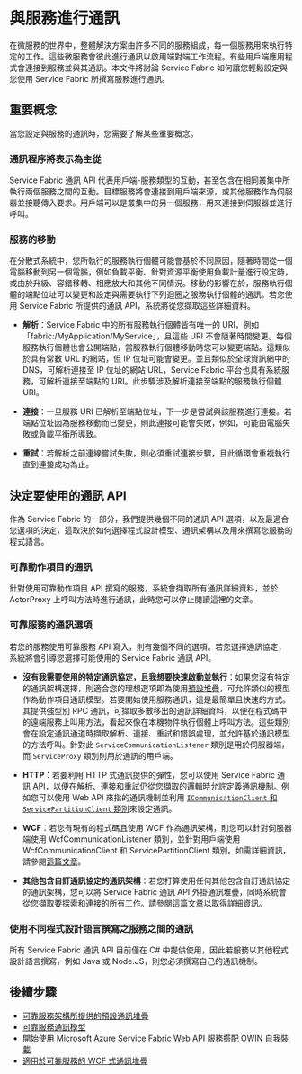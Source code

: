 <properties
   pageTitle="Microsoft Azure Service Fabric 如何與服務通訊"
   description="本文章將說明您如何連接至 Service Fabric 應用程式中的服務並與其進行通訊。"
   services="service-fabric"
   documentationCenter=".net"
   authors="kunaldsingh"
   manager="timlt"
   editor=""/>

<tags
   ms.service="service-fabric"
   ms.devlang="dotnet"
   ms.topic="article"
   ms.tgt_pltfrm="NA"
   ms.workload="NA"
   ms.date="08/21/2015"
   ms.author="kunalds"/>


# 與服務進行通訊
在微服務的世界中，整體解決方案由許多不同的服務組成，每一個服務用來執行特定的工作。這些微服務會彼此進行通訊以啟用端對端工作流程。有些用戶端應用程式會連接到服務並與其通訊。本文件將討論 Service Fabric 如何讓您輕鬆設定與您使用 Service Fabric 所撰寫服務進行通訊。

## 重要概念
當您設定與服務的通訊時，您需要了解某些重要概念。
### 通訊程序將表示為主從
Service Fabric 通訊 API 代表用戶端-服務類型的互動，甚至包含在相同叢集中所執行兩個服務之間的互動。目標服務將會連接到用戶端來源，或其他服務作為伺服器並接聽傳入要求。用戶端可以是叢集中的另一個服務，用來連接到伺服器並進行呼叫。
### 服務的移動
在分散式系統中，您所執行的服務執行個體可能會基於不同原因，隨著時間從一個電腦移動到另一個電腦，例如負載平衡、針對資源平衡使用負載計量進行設定時，或由於升級、容錯移轉、相應放大和其他不同情況。移動的影響在於，服務執行個體的端點位址可以變更和設定與需要執行下列迴圈之服務執行個體的通訊。若您使用 Service Fabric 所提供的通訊 API，系統將從您擷取這些詳細資料。

* **解析**：Service Fabric 中的所有服務執行個體皆有唯一的 URI，例如「fabric:/MyApplication/MyService」，且這些 URI 不會隨著時間變更。每個服務執行個體也會公開端點，當服務執行個體移動時您可以變更端點。這類似於具有常數 URL 的網站，但 IP 位址可能會變更。並且類似於全球資訊網中的 DNS，可解析連接至 IP 位址的網站 URL，Service Fabric 平台也具有系統服務，可解析連接至端點的 URI。此步驟涉及解析連接至端點的服務執行個體 URI。

* **連接**：一旦服務 URI 已解析至端點位址，下一步是嘗試與該服務進行連接。若端點位址因為服務移動而已變更，則此連接可能會失敗，例如，可能由電腦失敗或負載平衡所導致。

* **重試**：若解析之前連線嘗試失敗，則必須重試連接步驟，且此循環會重複執行直到連接成功為止。

## 決定要使用的通訊 API
作為 Service Fabric 的一部分，我們提供幾個不同的通訊 API 選項，以及最適合您選項的決定，這取決於如何選擇程式設計模型、通訊架構以及用來撰寫您服務的程式語言。
### 可靠動作項目的通訊
針對使用可靠動作項目 API 撰寫的服務，系統會擷取所有通訊詳細資料，並於 ActorProxy 上呼叫方法時進行通訊，此時您可以停止閱讀這裡的文章。

### 可靠服務的通訊選項
若您的服務使用可靠服務 API 寫入，則有幾個不同的選項。若您選擇通訊協定，系統將會引導您選擇可能使用的 Service Fabric 通訊 API。

* **沒有我需要使用的特定通訊協定，且我想要快速啟動並執行**：如果您沒有特定的通訊架構選擇，則適合您的理想選項即為使用[預設堆疊](service-fabric-reliable-services-communication-default.md)，可允許類似的模型作為動作項目通訊模型。若要開始使用服務通訊，這是最簡單且快速的方式。其提供強型別 RPC 通訊，可擷取多數移出的通訊詳細資料，以便在程式碼中的遠端服務上叫用方法，看起來像在本機物件執行個體上呼叫方法。這些類別會在設定通訊通道時擷取解析、連接、重試和錯誤處理，並允許基於通訊模型的方法呼叫。針對此 `ServiceCommunicationListener` 類別是用於伺服器端，而 `ServiceProxy` 類別則用於通訊的用戶端。

* **HTTP**：若要利用 HTTP 式通訊提供的彈性，您可以使用 Service Fabric 通訊 API，以便在解析、連接和重試仍從您擷取的邏輯時允許定義通訊機制。例如您可以使用 Web API 來指的通訊機制並利用 [`ICommunicationClient` 和 `ServicePartitionClient` 類別](service-fabric-reliable-services-communication.md)來設定通訊。
* **WCF**：若您有現有的程式碼且使用 WCF 作為通訊架構，則您可以針對伺服器端使用 WcfCommunicationListener 類別，並針對用戶端使用 WcfCommunicationClient 和 ServicePartitionClient 類別。如需詳細資訊，請參閱[這篇文章](service-fabric-reliable-services-communication-wcf.md)。

* **其他包含自訂通訊協定的通訊架構**：若您打算使用任何其他包含自訂通訊協定的通訊架構，您可以將 Service Fabric 通訊 API 外掛通訊堆疊，同時系統會從您擷取要探索和連接的所有工作。請參閱[這篇文章](service-fabric-reliable-services-communication.md)以取得詳細資訊。

### 使用不同程式設計語言撰寫之服務之間的通訊
所有 Service Fabric 通訊 API 目前僅在 C# 中提供使用，因此若服務以其他程式設計語言撰寫，例如 Java 或 Node.JS，則您必須撰寫自己的通訊機制。

## 後續步驟
* [可靠服務架構所提供的預設通訊堆疊 ](service-fabric-reliable-services-communication-default.md)
* [可靠服務通訊模型](service-fabric-reliable-services-communication.md)
* [開始使用 Microsoft Azure Service Fabric Web API 服務搭配 OWIN 自我裝載](service-fabric-reliable-services-communication-webapi.md)
* [適用於可靠服務的 WCF 式通訊堆疊](service-fabric-reliable-services-communication-wcf.md)

<!---HONumber=Oct15_HO3-->